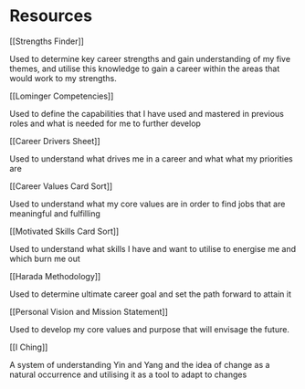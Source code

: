 # Resources

[[Strengths Finder]]

Used to determine key career strengths and gain understanding of my five themes, and utilise this knowledge to gain a career within the areas that would work to my strengths.

[[Lominger Competencies]]

Used to define the capabilities that I have used and mastered in previous roles and what is needed for me to further develop

[[Career Drivers Sheet]]

Used to understand what drives me in a career and what what my priorities are

[[Career Values Card Sort]]

Used to understand what my core values are in order to find jobs that are meaningful and fulfilling

[[Motivated Skills Card Sort]]

Used to understand what skills I have and want to utilise to energise me and which burn me out

[[Harada Methodology]]

Used to determine ultimate career goal and set the path forward to attain it

[[Personal Vision and Mission Statement]]

Used to develop my core values and purpose that will envisage the future.

[[I Ching]]

A system of understanding Yin and Yang and the idea of change as a natural occurrence and utilising it as a tool to adapt to changes

